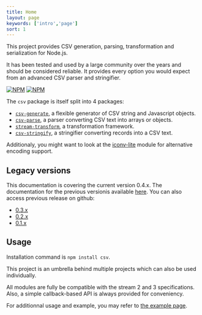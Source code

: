 ```yaml
---
title: Home
layout: page
keywords: ['intro','page']
sort: 1
---
```


This project provides CSV generation, parsing, transformation and serialization
for Node.js.

It has been tested and used by a large community over the years and should be
considered reliable. It provides every option you would expect from an advanced
CSV parser and stringifier.

[![NPM](https://nodei.co/npm/csv.png?stars&downloads)](https://nodei.co/npm/csv/) [![NPM](https://nodei.co/npm-dl/csv.png)](https://nodei.co/npm/csv/)

The `csv` package is itself split into 4 packages:

*   [`csv-generate`](https://github.com/adaltas/node-csv-generate),
    a flexible generator of CSV string and Javascript objects.
*   [`csv-parse`](https://github.com/adaltas/node-csv-parse),
    a parser converting CSV text into arrays or objects.
*   [`stream-transform`](https://github.com/adaltas/node-stream-transform),
    a transformation framework.
*   [`csv-stringify`](https://github.com/adaltas/node-csv-stringify),
    a stringifier converting records into a CSV text.

Additionaly, you might want to look at the [iconv-lite][iconv] module for
alternative encoding support.

## Legacy versions

This documentation is covering the current version 0.4.x. The documentation for
the previous versionis available [here][legacy]. You can also access 
previous release on github:

*   [0.3.x](https://github.com/adaltas/node-csv/tree/v0.3.6/doc)
*   [0.2.x](https://github.com/adaltas/node-csv/tree/v0.2.9/doc)
*   [0.1.x](https://github.com/adaltas/node-csv/tree/v0.1.0/doc)

## Usage

Installation command is `npm install csv`.

This project is an umbrella behind multiple projects which can also be used
individually.

All modules are fully be compatible with the stream 2 and 3 specifications.
Also, a simple callback-based API is always provided for conveniency.

For additionnal usage and example, you may refer to
[the example page][examples].

[iconv]: https://github.com/ashtuchkin/iconv-lite
[examples]: /csv/examples/
[legacy]: /legacy/
